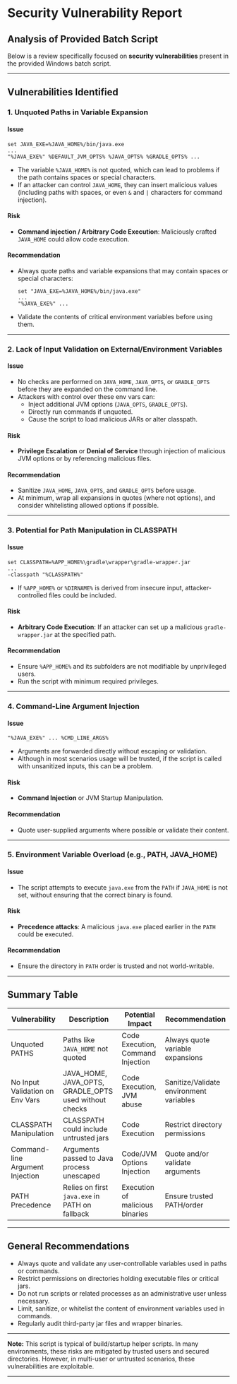 # Security Vulnerability Report

## Analysis of Provided Batch Script

Below is a review specifically focused on **security vulnerabilities** present in the provided Windows batch script.

---

## Vulnerabilities Identified

### 1. **Unquoted Paths in Variable Expansion**

#### Issue
```batch
set JAVA_EXE=%JAVA_HOME%/bin/java.exe
...
"%JAVA_EXE%" %DEFAULT_JVM_OPTS% %JAVA_OPTS% %GRADLE_OPTS% ...
```
- The variable `%JAVA_HOME%` is not quoted, which can lead to problems if the path contains spaces or special characters.
- If an attacker can control `JAVA_HOME`, they can insert malicious values (including paths with spaces, or even `&` and `|` characters for command injection).

#### Risk
- **Command injection / Arbitrary Code Execution**: Maliciously crafted `JAVA_HOME` could allow code execution.

#### Recommendation
- Always quote paths and variable expansions that may contain spaces or special characters:
  ```batch
  set "JAVA_EXE=%JAVA_HOME%/bin/java.exe"
  ...
  "%JAVA_EXE%" ...
  ```
- Validate the contents of critical environment variables before using them.

---

### 2. **Lack of Input Validation on External/Environment Variables**

#### Issue
- No checks are performed on `JAVA_HOME`, `JAVA_OPTS`, or `GRADLE_OPTS` before they are expanded on the command line.
- Attackers with control over these env vars can:
  - Inject additional JVM options (`JAVA_OPTS`, `GRADLE_OPTS`).
  - Directly run commands if unquoted.
  - Cause the script to load malicious JARs or alter classpath.

#### Risk
- **Privilege Escalation** or **Denial of Service** through injection of malicious JVM options or by referencing malicious files.

#### Recommendation
- Sanitize `JAVA_HOME`, `JAVA_OPTS`, and `GRADLE_OPTS` before usage.
- At minimum, wrap all expansions in quotes (where not options), and consider whitelisting allowed options if possible.

---

### 3. **Potential for Path Manipulation in CLASSPATH**

#### Issue
```batch
set CLASSPATH=%APP_HOME%\gradle\wrapper\gradle-wrapper.jar
...
-classpath "%CLASSPATH%"
```
- If `%APP_HOME%` or `%DIRNAME%` is derived from insecure input, attacker-controlled files could be included.

#### Risk
- **Arbitrary Code Execution**: If an attacker can set up a malicious `gradle-wrapper.jar` at the specified path.

#### Recommendation
- Ensure `%APP_HOME%` and its subfolders are not modifiable by unprivileged users.
- Run the script with minimum required privileges.

---

### 4. **Command-Line Argument Injection**

#### Issue
```batch
"%JAVA_EXE%" ... %CMD_LINE_ARGS%
```
- Arguments are forwarded directly without escaping or validation.
- Although in most scenarios usage will be trusted, if the script is called with unsanitized inputs, this can be a problem.

#### Risk
- **Command Injection** or JVM Startup Manipulation.

#### Recommendation
- Quote user-supplied arguments where possible or validate their content.

---

### 5. **Environment Variable Overload (e.g., PATH, JAVA_HOME)**

#### Issue
- The script attempts to execute `java.exe` from the `PATH` if `JAVA_HOME` is not set, without ensuring that the correct binary is found.

#### Risk
- **Precedence attacks**: A malicious `java.exe` placed earlier in the `PATH` could be executed.

#### Recommendation
- Ensure the directory in `PATH` order is trusted and not world-writable.

---

## Summary Table

| Vulnerability                                  | Description                                             | Potential Impact                    | Recommendation                                |
|------------------------------------------------|---------------------------------------------------------|-------------------------------------|-----------------------------------------------|
| Unquoted PATHS                                 | Paths like `JAVA_HOME` not quoted                       | Code Execution, Command Injection   | Always quote variable expansions              |
| No Input Validation on Env Vars                | JAVA_HOME, JAVA_OPTS, GRADLE_OPTS used without checks   | Code Execution, JVM abuse           | Sanitize/Validate environment variables       |
| CLASSPATH Manipulation                         | CLASSPATH could include untrusted jars                  | Code Execution                      | Restrict directory permissions                |
| Command-line Argument Injection                | Arguments passed to Java process unescaped              | Code/JVM Options Injection          | Quote and/or validate arguments               |
| PATH Precedence                                | Relies on first `java.exe` in PATH on fallback          | Execution of malicious binaries     | Ensure trusted PATH/order                     |

---

## General Recommendations

- Always quote and validate any user-controllable variables used in paths or commands.
- Restrict permissions on directories holding executable files or critical jars.
- Do not run scripts or related processes as an administrative user unless necessary.
- Limit, sanitize, or whitelist the content of environment variables used in commands.
- Regularly audit third-party jar files and wrapper binaries.

---

**Note:** This script is typical of build/startup helper scripts. In many environments, these risks are mitigated by trusted users and secured directories. However, in multi-user or untrusted scenarios, these vulnerabilities are exploitable.

---